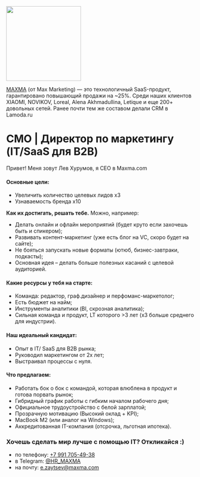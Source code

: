 <img src="//jobs.maxma.com/MX_Logo_2023_L_2.svg" width="200" />

[MAXMA](https://maxma.com/) (от Max Marketing) — это технологичный SaaS-продукт, гарантировано повышающий продажи на ~25%. Среди наших клиентов XIAOMI, NOVIKOV, Loreal, Alena Akhmadullina, Letique и еще 200+ довольных сетей. Ранее почти тем же составом делали CRM в Lamoda.ru

# CMO | Директор по маркетингу (IT/SaaS для B2B)

Привет! Меня зовут Лев Хурумов, я CEO в Maxma.com

#### Основные цели:
- Увеличить количество целевых лидов х3
- Узнаваемость бренда х10

**Как их достигать, решать тебе.** Можно, например:
- Делать онлайн и офлайн мероприятий (будет круто если захочешь быть и спикером);
- Развивать контент-маркетинг (уже есть блог на VC, скоро будет на сайте);
- Не бояться запускать новые форматы (ютюб, бизнес-завтраки, подкасты);
- Основная идея – делать больше полезных касаний с целевой аудиторией.

#### Какие ресурсы у тебя на старте:
- Команда: редактор, граф.дизайнер и перфоманс-маркетолог;
- Есть бюджет на найм;
- Инструменты аналитики (BI, скрозная аналитика);
- Сильная команда и продукт, LT которого >3 лет (х3 больше среднего для индустрии).

#### Наш идеальный кандидат:
- Опыт в IT/ SaaS для B2B рынка;
- Руководил маркетингом от 2х лет;
- Выстраивал процессы с нуля.

#### Что предлагаем:
- Работать бок о бок с командой, которая влюблена в продукт и готова порвать рынок;
- Гибридный график работы с гибким началом рабочего дня;
- Официальное трудоустройство с белой зарплатой;
- Прозрачную мотивацию (Высокий оклад + KPI);
- MacBook M2 (или аналог на Windows);
- Аккредитованная IT-компания (отсрочка, льготная ипотека).

### Хочешь сделать мир лучше с помощью IT? Откликайся :)

- по телефону: [+7 991 705-49-38](tel:+79917054938)
- в Telegram: [@HR_MAXMA](https://t.me/HR_MAXMA)
- на почту: [e.zaytsev@maxma.com](mailto:e.zaytsev@maxma.com)

